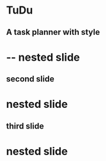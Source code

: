 # TuDu
## A task planner with style
--
nested slide
==
second slide
--
nested slide
==
third slide
--
nested slide
==
